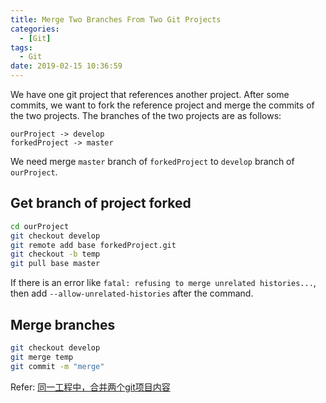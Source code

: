 ```yaml
---
title: Merge Two Branches From Two Git Projects
categories:
  - [Git]
tags:
  - Git
date: 2019-02-15 10:36:59
---
```


We have one git project that references another project. After some commits, we want to fork the reference project and merge the commits of the two projects.
The branches of the two projects are as follows:
```
ourProject -> develop
forkedProject -> master
```
We need merge `master` branch of `forkedProject` to `develop` branch of `ourProject`.

## Get branch of project forked

```bash
cd ourProject
git checkout develop
git remote add base forkedProject.git
git checkout -b temp
git pull base master
```
If there is an error like `fatal: refusing to merge unrelated histories...`, then add `--allow-unrelated-histories` after the command.

## Merge branches

```bash
git checkout develop
git merge temp
git commit -m "merge"
```

Refer:
[同一工程中，合并两个git项目内容](https://blog.csdn.net/zh_1191/article/details/79036608)